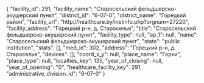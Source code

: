 {
    "facility_id": 291,
    "facility_name": "Старосельский фельдшерско-акушерский пункт",
    "district_id": "6-07-0",
    "district_name": "Горецкий район",
    "facility_url": "http:\/\/healthcare.by\/instinfo.php?orgnum=27220",
    "facility_address": "Горецкий р-н,  д. Староселье",
    "title": "Старосельский фельдшерско-акушерский пункт",
    "facility_type": null,
    "ap_1": null,
    "name": "Старосельский фельдшерско-акушерский пункт",
    "state": "public institution",
    "stats": [],
    "med_id": 302,
    "address": "Горецкий р-н,  д. Староселье",
    "devices": [],
    "coord_x_y": null,
    "place_name": "Горки",
    "place_type": null,
    "localties_key": 135,
    "year_of_closing": null,
    "year_of_opening": "0",
    "healthcare_facility_key": 291,
    "administrative_division_id": "6-07-0"
}
